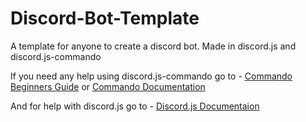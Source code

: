 # Discord-Bot-Template
A template for anyone to create a discord bot.
Made in discord.js and discord.js-commando

If you need any help using discord.js-commando go to - [Commando Beginners Guide](https://dragonfire535.gitbooks.io/discord-js-commando-beginners-guide/content/) or [Commando Documentation](https://discord.js.org/#/docs/commando/master/general/welcome)

And for help with discord.js go to - [Discord.js Documentaion](https://discord.js.org/#/docs/main/stable/general/welcome)
